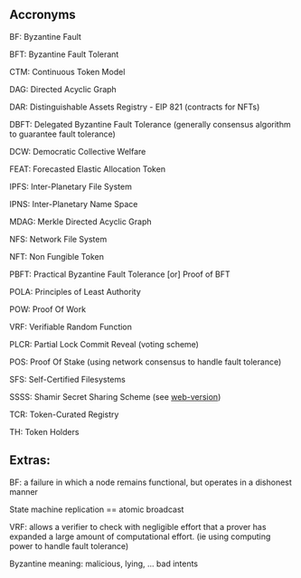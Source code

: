 ## Accronyms

BF: Byzantine Fault

BFT: Byzantine Fault Tolerant

CTM: Continuous Token Model

DAG: Directed Acyclic Graph

DAR: Distinguishable Assets Registry - EIP 821 (contracts for NFTs)

DBFT: Delegated Byzantine Fault Tolerance (generally consensus algorithm to guarantee fault tolerance)

DCW: Democratic Collective Welfare

FEAT: Forecasted Elastic Allocation Token

IPFS: Inter-Planetary File System

IPNS: Inter-Planetary Name Space

MDAG: Merkle Directed Acyclic Graph

NFS: Network File System

NFT: Non Fungible Token

PBFT: Practical Byzantine Fault Tolerance [or] Proof of BFT

POLA: Principles of Least Authority

POW: Proof Of Work

VRF: Verifiable Random Function

PLCR: Partial Lock Commit Reveal (voting scheme)

POS: Proof Of Stake (using network consensus to handle fault tolerance)

SFS: Self-Certified Filesystems

SSSS: Shamir Secret Sharing Scheme (see [web-version](https://iancoleman.io/shamir/))

TCR: Token-Curated Registry

TH: Token Holders

Extras:
------

BF: a failure in which a node remains functional, but operates in a dishonest manner

State machine replication == atomic broadcast

VRF: allows a verifier to check with negligible effort that a prover has expanded a large amount of computational effort. (ie using computing power to handle fault tolerance)

Byzantine meaning: malicious, lying, ... bad intents
